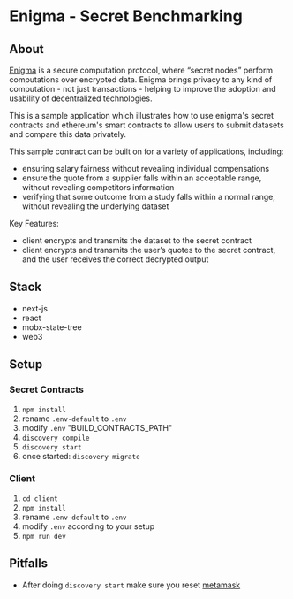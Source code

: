 # Enigma - Secret Benchmarking

## About

[Enigma](https://enigma.co/) is a secure computation protocol, where “secret nodes” perform computations over encrypted data. Enigma brings privacy to any kind of computation - not just transactions - helping to improve the adoption and usability of decentralized technologies.

This is a sample application which illustrates how to use enigma's secret contracts and ethereum's smart contracts to allow users to submit datasets and compare this data privately.

This sample contract can be built on for a variety of applications, including: 
- ensuring salary fairness without revealing individual compensations
- ensure the quote from a supplier falls within an acceptable range, without revealing competitors information
- verifying that some outcome from a study falls within a normal range, without revealing the underlying dataset

Key Features:
* client encrypts and transmits the dataset to the secret contract
* client encrypts and transmits the user’s quotes to the secret contract, and the user receives the correct decrypted output

## Stack

* next-js
* react
* mobx-state-tree
* web3

## Setup

### Secret Contracts
1. `npm install`
2. rename `.env-default` to `.env`
3. modify `.env` "BUILD_CONTRACTS_PATH"
4. `discovery compile`
5. `discovery start`
6. once started: `discovery migrate`

### Client
1. `cd client`
2. `npm install`
3. rename `.env-default` to `.env`
4. modify `.env` according to your setup
5. `npm run dev`

## Pitfalls
- After doing `discovery start` make sure you reset [metamask](https://ethereum.stackexchange.com/questions/44311/reset-metamask-nonce)
